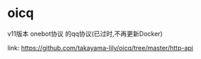 # oicq

v11版本 onebot协议 的qq协议(已过时,不再更新Docker)

link: <https://github.com/takayama-lily/oicq/tree/master/http-api>
